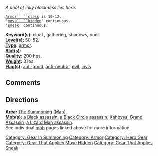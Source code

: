 *A pool of inky blackness lies here.*

[`Armor`` ``class`](Armor_Values.md "wikilink")` is 10-12.`  
`'`[`move`` ``hidden`](Move_Hidden.md "wikilink")`' continuous.`  
`'`[`sneak`](Sneak.md "wikilink")`' continuous.`

**Keyword(s):** cloak, gathering, shadows, pool.  
**[Level(s)](Object_Level.md "wikilink"):** 50-52.  
**[Type](:Category:_Object_Types.md "wikilink"):**
[armor](:Category:_Armor.md "wikilink").  
**[Slot(s)](Object_Slots.md "wikilink"):** <worn about body>.  
**[Quality](Object_Quality.md "wikilink"):** 200 hps.  
**[Weight](Object_Weight.md "wikilink"):** 3 lbs.  
**[Flag(s)](:Category:_Object_Flags.md "wikilink"):**
[anti-good](Anti-Good_Flag.md "wikilink"),
[anti-neutral](Anti-Neutral_Flag.md "wikilink"),
[evil](Evil_Flag.md "wikilink"), [invis](Invis_Flag.md "wikilink").  

## Comments

## Directions

**[Area](:Category:_Areas.md "wikilink"):** [The
Summoning](:Category:_Summoning.md "wikilink")
([Map](Summoning_Map.md "wikilink")).  
**[Mob(s)](:Category:_Mobs.md "wikilink"):** [a Black
assassin](Black_Assassin.md "wikilink"), [a Black Circle
assassin](Black_Circle_Assassin.md "wikilink"), [Kahbyss' Grand
Assassin](Kahbyss'_Grand_Assassin.md "wikilink"), [a Lizard Man
assassin](Lizard_Man_Assassin.md "wikilink").  
See individual [mob](:Category:_Mobs.md "wikilink") pages linked above
for more information.

[Category: Gear In Summoning](Category:_Gear_In_Summoning "wikilink")
[Category: Armor](Category:_Armor "wikilink") [Category: Hero
Gear](Category:_Hero_Gear "wikilink") [Category: Gear That Applies Move
Hidden](Category:_Gear_That_Applies_Move_Hidden "wikilink") [Category:
Gear That Applies Sneak](Category:_Gear_That_Applies_Sneak "wikilink")
